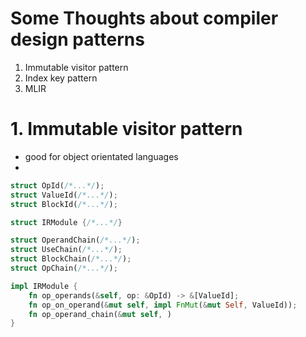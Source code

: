 # Some Thoughts about compiler design patterns

1. Immutable visitor pattern
2. Index key pattern
3. MLIR


# 1. Immutable visitor pattern
- good for object orientated languages
- 

```rust
struct OpId(/*...*/);
struct ValueId(/*...*/);
struct BlockId(/*...*/);

struct IRModule {/*...*/}

struct OperandChain(/*...*/);
struct UseChain(/*...*/);
struct BlockChain(/*...*/);
struct OpChain(/*...*/);

impl IRModule {
    fn op_operands(&self, op: &OpId) -> &[ValueId];
    fn op_on_operand(&mut self, impl FnMut(&mut Self, ValueId));
    fn op_operand_chain(&mut self, )
}

```
